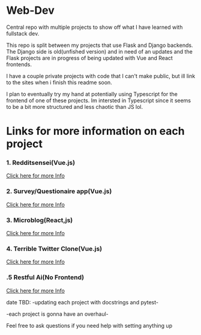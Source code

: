 # Web-Dev
Central repo with multiple projects to show off what I have learned with fullstack dev.

This repo is split between my projects that use Flask and Django backends. The Django side is old(unfished version) and in need of an updates and the Flask projects are in progress of being updated with Vue and React frontends.


I have a couple private projects with code that I can't make public, but ill  link to the sites when i finish this readme soon.


I plan to eventually try my hand at potentially using Typescript for the frontend of one of these projects. Im intersted in Typescript since it seems to be a bit more structured and less chaotic than JS lol.


# Links for more information on each project

### 1. Redditsensei(Vue.js)
[Click here for more Info](https://github.com/ClintOxx/Web-Dev/blob/master/Flask/readme.md#personal-project---reddit-sensei)


### 2. Survey/Questionaire app(Vue.js)
[Click here for more Info](https://github.com/ClintOxx/Web-Dev/blob/master/Flask/readme.md#surveyquestionaire)


### 3. Microblog(React,js)
[Click here for more Info](https://github.com/ClintOxx/Web-Dev/blob/master/Flask/readme.md#microblog)


### 4. Terrible Twitter Clone(Vue.js)
[Click here for more Info](https://github.com/ClintOxx/Web-Dev/blob/master/Flask/readme.md#terrible-twitter-clone)


### .5 Restful Ai(No Frontend)
[Click here for more Info](https://github.com/ClintOxx/Web-Dev/blob/master/Flask/readme.md#terrible-twitter-clone)


date TBD:
-updating each project with docstrings and pytest-

-each project is gonna have an overhaul- 



Feel free to ask questions if you need help with setting anything up
